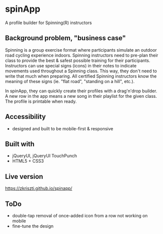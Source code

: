 # spinApp
A profile builder for Spinning(R) instructors

## Background problem, "business case"

Spinning is a group exercise format where participants simulate an outdoor road cycling experience indoors. Spinning instructors need to pre-plan their class to provide the best & safest possible training for their participants. Instructors can use special signs (icons) in their notes to indicate movements used throughout a Spinning class. This way, they don't need to write that much when preparing. All certified Spinning instructors know the meaning of these signs (ie. "flat road", "standing on a hill", etc.). 

In spinApp, they can quickly create their profiles with a drag'n'drop builder. A new row in the app means a new song in their playlist for the given class. The profile is printable when ready. 

## Accessibility

 - designed and built to be mobile-first & responsive

## Built with

  - jQueryUI, jQueryUI TouchPunch
  - HTML5 + CSS3
  
## Live version

https://zkriszti.github.io/spinapp/

## ToDo

  - double-tap removal of once-added icon from a row not working on mobile
  - fine-tune the design
